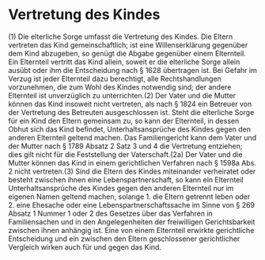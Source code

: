 # Vertretung des Kindes

(1) Die elterliche Sorge umfasst die Vertretung des Kindes. Die Eltern vertreten das Kind gemeinschaftlich; ist eine Willenserklärung gegenüber dem Kind abzugeben, so genügt die Abgabe gegenüber einem Elternteil. Ein Elternteil vertritt das Kind allein, soweit er die elterliche Sorge allein ausübt oder ihm die Entscheidung nach § 1628 übertragen ist. Bei Gefahr im Verzug ist jeder Elternteil dazu berechtigt, alle Rechtshandlungen vorzunehmen, die zum Wohl des Kindes notwendig sind; der andere Elternteil ist unverzüglich zu unterrichten.(2) Der Vater und die Mutter können das Kind insoweit nicht vertreten, als nach § 1824 ein Betreuer von der Vertretung des Betreuten ausgeschlossen ist. Steht die elterliche Sorge für ein Kind den Eltern gemeinsam zu, so kann der Elternteil, in dessen Obhut sich das Kind befindet, Unterhaltsansprüche des Kindes gegen den anderen Elternteil geltend machen. Das Familiengericht kann dem Vater und der Mutter nach § 1789 Absatz 2 Satz 3 und 4 die Vertretung entziehen; dies gilt nicht für die Feststellung der Vaterschaft.(2a) Der Vater und die Mutter können das Kind in einem gerichtlichen Verfahren nach § 1598a Abs. 2 nicht vertreten.(3) Sind die Eltern des Kindes miteinander verheiratet oder besteht zwischen ihnen eine Lebenspartnerschaft, so kann ein Elternteil Unterhaltsansprüche des Kindes gegen den anderen Elternteil nur im eigenen Namen geltend machen, solange  1.
 die Eltern getrennt leben oder
 2.
 eine Ehesache oder eine Lebenspartnerschaftssache im Sinne von § 269 Absatz 1 Nummer 1 oder 2 des Gesetzes über das Verfahren in Familiensachen und in den Angelegenheiten der freiwilligen Gerichtsbarkeit zwischen ihnen anhängig ist.
Eine von einem Elternteil erwirkte gerichtliche Entscheidung und ein zwischen den Eltern geschlossener gerichtlicher Vergleich wirken auch für und gegen das Kind. 

